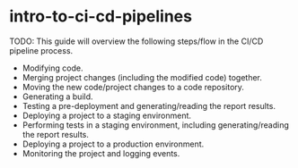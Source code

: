 # intro-to-ci-cd-pipelines
TODO: This guide will overview the following steps/flow in the CI/CD pipeline process.
  
* Modifying code.
* Merging project changes (including the modified code) together.
* Moving the new code/project changes to a code repository.
* Generating a build.
* Testing a pre-deployment and generating/reading the report results.
* Deploying a project to a staging environment.
* Performing tests in a staging environment, including generating/reading the report results.
* Deploying a project to a production environment.
* Monitoring the project and logging events.
